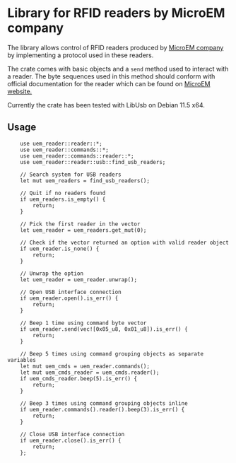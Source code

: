 # Library for RFID readers by MicroEM company

The library allows control of RFID readers produced by [MicroEM company](https://microem.ru) by implementing a protocol used in these readers.

The crate comes with basic objects and a `send` method used to interact with a reader. The byte sequences used in this method should conform with official documentation for the reader which can be found on [MicroEM website.](https://microem.ru)

Currently the crate has been tested with LibUsb on Debian 11.5 x64.

## Usage

```
    use uem_reader::reader::*;
    use uem_reader::commands::*;
    use uem_reader::commands::reader::*;
    use uem_reader::reader::usb::find_usb_readers;

    // Search system for USB readers
    let mut uem_readers = find_usb_readers();

    // Quit if no readers found
    if uem_readers.is_empty() {
        return;
    }

    // Pick the first reader in the vector
    let uem_reader = uem_readers.get_mut(0);

    // Check if the vector returned an option with valid reader object
    if uem_reader.is_none() {
        return;
    }

    // Unwrap the option
    let uem_reader = uem_reader.unwrap();
    
    // Open USB interface connection
    if uem_reader.open().is_err() {
        return;
    }

    // Beep 1 time using command byte vector
    if uem_reader.send(vec![0x05_u8, 0x01_u8]).is_err() {
        return;
    }

    // Beep 5 times using command grouping objects as separate variables
    let mut uem_cmds = uem_reader.commands();
    let mut uem_cmds_reader = uem_cmds.reader();
    if uem_cmds_reader.beep(5).is_err() {
        return;
    }

    // Beep 3 times using command grouping objects inline
    if uem_reader.commands().reader().beep(3).is_err() {
        return;
    }

    // Close USB interface connection
    if uem_reader.close().is_err() {
        return;
    };
```